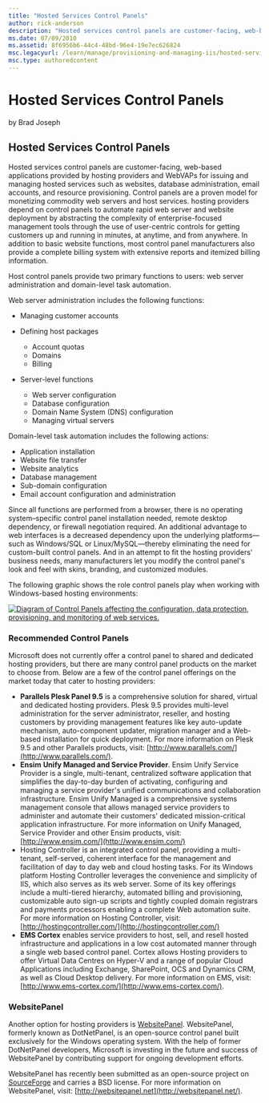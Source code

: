 ```yaml
---
title: "Hosted Services Control Panels"
author: rick-anderson
description: "Hosted services control panels are customer-facing, web-based applications provided by hosting providers and WebVAPs for issuing and managing hosted services..."
ms.date: 07/09/2010
ms.assetid: 8f6956b6-44c4-48bd-96e4-19e7ec626824
msc.legacyurl: /learn/manage/provisioning-and-managing-iis/hosted-services-control-panels
msc.type: authoredcontent
---
```

# Hosted Services Control Panels

by Brad Joseph

## Hosted Services Control Panels

Hosted services control panels are customer-facing, web-based applications provided by hosting providers and WebVAPs for issuing and managing hosted services such as websites, database administration, email accounts, and resource provisioning. Control panels are a proven model for monetizing commodity web servers and host services. hosting providers depend on control panels to automate rapid web server and website deployment by abstracting the complexity of enterprise-focused management tools through the use of user-centric controls for getting customers up and running in minutes, at anytime, and from anywhere. In addition to basic website functions, most control panel manufacturers also provide a complete billing system with extensive reports and itemized billing information.

Host control panels provide two primary functions to users: web server administration and domain-level task automation.

Web server administration includes the following functions:

- Managing customer accounts
- Defining host packages

    - Account quotas
    - Domains
    - Billing
- Server-level functions

    - Web server configuration
    - Database configuration
    - Domain Name System (DNS) configuration
    - Managing virtual servers

Domain-level task automation includes the following actions:

- Application installation
- Website file transfer
- Website analytics
- Database management
- Sub-domain configuration
- Email account configuration and administration

Since all functions are performed from a browser, there is no operating system–specific control panel installation needed, remote desktop dependency, or firewall negotiation required. An additional advantage to web interfaces is a decreased dependency upon the underlying platforms—such as Windows/SQL or Linux/MySQL—thereby eliminating the need for custom-built control panels. And in an attempt to fit the hosting providers' business needs, many manufacturers let you modify the control panel's look and feel with skins, branding, and customized modules.

The following graphic shows the role control panels play when working with Windows-based hosting environments:

[![Diagram of Control Panels affecting the configuration, data protection, provisioning, and monitoring of web services.](hosted-services-control-panels/_static/image2.png)](hosted-services-control-panels/_static/image1.png)

### Recommended Control Panels

Microsoft does not currently offer a control panel to shared and dedicated hosting providers, but there are many control panel products on the market to choose from. Below are a few of the control panel offerings on the market today that cater to hosting providers:

- **Parallels Plesk Panel 9.5** is a comprehensive solution for shared, virtual and dedicated hosting providers. Plesk 9.5 provides multi-level administration for the server administrator, reseller, and hosting customers by providing management features like key auto-update mechanism, auto-component updater, migration manager and a Web-based installation for quick deployment. For more information on Plesk 9.5 and other Parallels products, visit: [http://www.parallels.com/](http://www.parallels.com/).
- **Ensim** **Unify Managed and Service Provider**. Ensim Unify Service Provider is a single, multi-tenant, centralized software application that simplifies the day-to-day burden of activating, configuring and managing a service provider's unified communications and collaboration infrastructure. Ensim Unify Managed is a comprehensive systems management console that allows managed service providers to administer and automate their customers' dedicated mission-critical application infrastructure. For more information on Unify Managed, Service Provider and other Ensim products, visit: [http://www.ensim.com/](http://www.ensim.com/)
- Hosting Controller is an integrated control panel, providing a multi-tenant, self-served, coherent interface for the management and facilitation of day to day web and cloud hosting tasks. For its Windows platform Hosting Controller leverages the convenience and simplicity of IIS, which also serves as its web server. Some of its key offerings include a multi-tiered hierarchy, automated billing and provisioning, customizable auto sign-up scripts and tightly coupled domain registrars and payments processors enabling a complete Web automation suite. For more information on Hosting Controller, visit: [http://hostingcontroller.com/](http://hostingcontroller.com/)
- **EMS Cortex** enables service providers to host, sell, and resell hosted infrastructure and applications in a low cost automated manner through a single web based control panel. Cortex allows Hosting providers to offer Virtual Data Centres on Hyper-V and a range of popular Cloud Applications including Exchange, SharePoint, OCS and Dynamics CRM, as well as Cloud Desktop delivery. For more information on EMS, visit: [http://www.ems-cortex.com/](http://www.ems-cortex.com/).

### WebsitePanel

Another option for hosting providers is [WebsitePanel](websitepanel.md). WebsitePanel, formerly known as DotNetPanel, is an open-source control panel built exclusively for the Windows operating system. With the help of former DotNetPanel developers, Microsoft is investing in the future and success of WebsitePanel by contributing support for ongoing development efforts.

WebsitePanel has recently been submitted as an open-source project on [SourceForge](http://sourceforge.net/) and carries a BSD license. For more information on WebsitePanel, visit: [http://websitepanel.net](http://websitepanel.net/).
